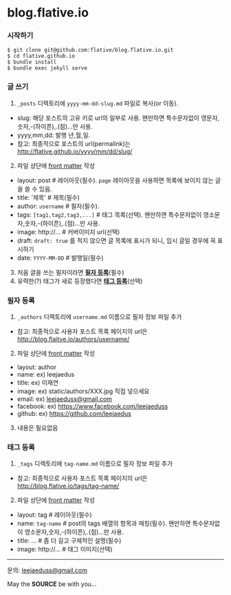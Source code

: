 blog.flative.io
==============

### 시작하기

```console
$ git clone git@github.com:flative/blog.flative.io.git
$ cd flative.github.io
$ bundle install
$ bundle exec jekyll serve
```

### 글 쓰기

1. `_posts` 디렉토리에 `yyyy-mm-dd-slug.md` 파일로 복사(or 이동).
 - slug: 해당 포스트의 고유 키로 url의 일부로 사용. 왠만하면 특수문자없이 영문자,숫자,-(하이픈),.(점)...만 사용.
 - yyyy,mm,dd: 발행 년,월,일.
 - 참고: 최종적으로 포스트의 url(permalink)는 http://flative.github.io/yyyy/mm/dd/slug/
2. 파일 상단에 [front matter] 작성
 - layout: post # 레이아웃(필수). `page` 레이아웃을 사용하면 목록에 보이지 않는 글을 쓸 수 있음.
 - title: '제목' # 제목(필수)
 - author: `username` # 필자(필수).
 - tags: `[tag1,tag2,tag3,...]` # 태그 목록(선택). 왠만하면 특수문자없이 영소문자,숫자,-(하이픈),.(점)...만 사용.
 - image: http://... # 커버이미지 url(선택)
 - draft: `draft: true` 를 적지 않으면 글 목록에 표시가 되니, 임시 글일 경우에 꼭 표시하기
 - date: `YYYY-MM-DD` # 발행일(필수)
3. 처음 글을 쓰는 필자이라면 [**필자 등록**](#필자-등록)(필수)
4. 유력한(?) 태그가 새로 등장했다면 [**태그 등록**](#태그-등록)(선택)

### 필자 등록

1. `_authors` 디렉토리에 `username.md` 이름으로 필자 정보 파일 추가
 - 참고: 최종적으로 사용자 포스트 목록 페이지의 url은 http://blog.flaitve.io/authors/username/
2. 파일 상단에 [front matter] 작성
 - layout: author
 - name: ex) leejaedus
 - title: ex) 이재연
 - image: ex) static/authors/XXX.jpg 직접 넣으세요
 - email: ex) leejaeduss@gmail.com
 - facebook: ex) https://www.facebook.com/leejaeduss
 - github: ex) https://github.com/leejaedus
3. 내용은 필요없음

### 태그 등록

1. `_tags` 디렉토리에 `tag-name.md` 이름으로 필자 정보 파일 추가
 - 참고: 최종적으로 사용자 포스트 목록 페이지의 url은 http://blog.flative.io/tags/tag-name/
2. 파일 상단에 [front matter] 작성
 - layout: tag # 레이아웃(필수)
 - name: `tag-name` # post의 tags 배열의 항목과 매칭(필수). 왠만하면 특수문자없이 영소문자,숫자,-(하이픈),.(점)...만 사용.
 - title: ... # 좀 더 길고 구체적인 설명(필수)
 - image: http://... # 태그 이미지(선택)

---

문의: <leejaeduss@gmail.com>

May the **SOURCE** be with you...

[GitHub Pages]: https://pages.github.com
[Jekyll]: https://jekyllrb.com
[front matter]: https://jekyllrb.com/docs/frontmatter/
[gfm]: https://guides.github.com/features/mastering-markdown/
[kramdown]: http://kramdown.gettalong.org
[rouge]: http://rouge.jneen.net
